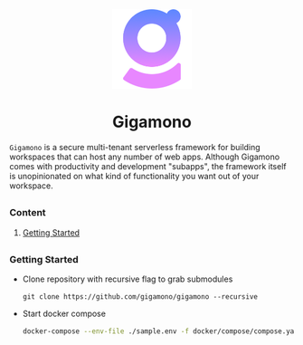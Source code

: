 <div align="center">
    <a href="#" target="_blank">
        <img src="https://raw.githubusercontent.com/appcypher/gigamono-assets/main/avatar-gigamono-boxed.png" alt="Gigamono Logo" width="140" height="140"></img>
    </a>
</div>

<h1 align="center">Gigamono</h1>

`Gigamono` is a secure multi-tenant serverless framework for building workspaces that can host any number of web apps. Although Gigamono comes with productivity and development "subapps", the framework itself is unopinionated on what kind of functionality you want out of your workspace.

##

### Content

1. [Getting Started](#getting-started)

##

### Getting Started <a name="getting-started" />

- Clone repository with recursive flag to grab submodules

    ```
    git clone https://github.com/gigamono/gigamono --recursive
    ```

- Start docker compose

    ```bash
    docker-compose --env-file ./sample.env -f docker/compose/compose.yaml up
    ```
